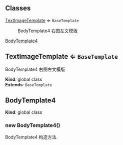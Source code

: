 ## Classes

<dl>
<dt><a href="#TextImageTemplate">TextImageTemplate</a> ⇐ <code>BaseTemplate</code></dt>
<dd><p>BodyTemplate4 右图左文模版</p>
</dd>
<dt><a href="#BodyTemplate4">BodyTemplate4</a></dt>
<dd></dd>
</dl>

<a name="TextImageTemplate"></a>

## TextImageTemplate ⇐ <code>BaseTemplate</code>
BodyTemplate4 右图左文模版

**Kind**: global class  
**Extends**: <code>BaseTemplate</code>  
<a name="BodyTemplate4"></a>

## BodyTemplate4
**Kind**: global class  
<a name="new_BodyTemplate4_new"></a>

### new BodyTemplate4()
BodyTemplate4 构造方法.

